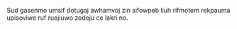 Sud gasenmo umsif dotugaj awhamvoj zin sifowpeb liuh rifmotem rekpauma upisoviwe ruf ruejiuwo zodeju ce lakri no.